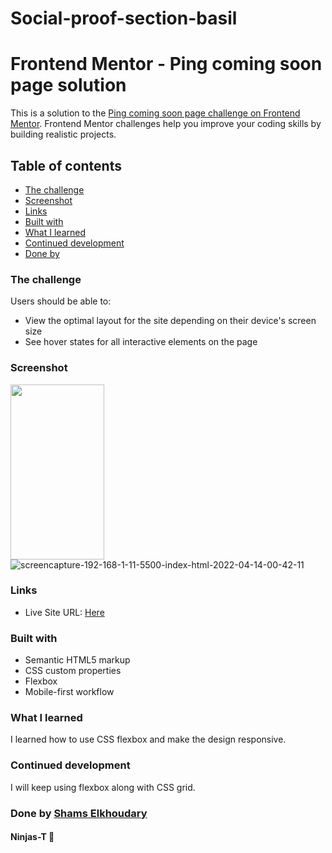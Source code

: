# Social-proof-section-basil

# Frontend Mentor - Ping coming soon page solution

This is a solution to the [Ping coming soon page challenge on Frontend Mentor](https://www.frontendmentor.io/challenges/social-proof-section-6e0qTv_bA). Frontend Mentor challenges help you improve your coding skills by building realistic projects.

## Table of contents
  - [The challenge](#the-challenge)
  - [Screenshot](#screenshot)
  - [Links](#links)
  - [Built with](#built-with)
  - [What I learned](#what-i-learned)
  - [Continued development](#continued-development)
  - [Done by](#done-by)

### The challenge

Users should be able to:

- View the optimal layout for the site depending on their device's screen size
- See hover states for all interactive elements on the page

### Screenshot
<div display= 'flex'> 
<img src="https://ibb.co/1Q5bjDV" width='150' height='280' /></div>
<div> <img src="https://ibb.co/GMXVLTZ" alt="screencapture-192-168-1-11-5500-index-html-2022-04-14-00-42-11" /></div>

### Links

- Live Site URL: [Here](https://ninjas-t.github.io/Social-proof-section-basil/)

### Built with

- Semantic HTML5 markup
- CSS custom properties
- Flexbox
- Mobile-first workflow

### What I learned

I learned how to use CSS flexbox and make the design responsive.

### Continued development
I will keep using flexbox along with CSS grid.

### Done by [Shams Elkhoudary](https://github.com/Bas-Shiekh)
#### Ninjas-T :ninja: